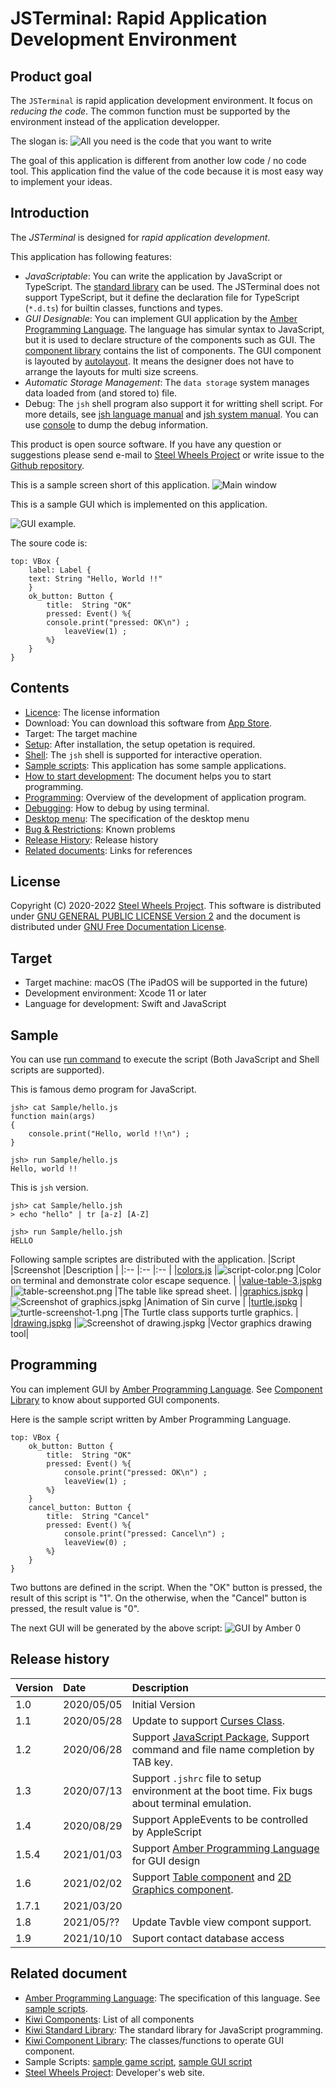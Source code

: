 # JSTerminal: Rapid Application Development Environment

## Product goal 
The `JSTerminal` is rapid application development environment. It focus on *reducing the code*. The common function must be supported by the environment instead of the application developper.

The slogan is:
![All you need is the code that you want to write](./Documents/Images/slogan-48pt.png)

The goal of this application is different from another low code / no code tool. This application find the value of the code because it is most easy way to implement your ideas.

## Introduction
The *JSTerminal* is designed for *rapid application development*. 

This application has following features:
* _JavaScriptable_: You can write the application by JavaScript or TypeScript. The [standard library](https://github.com/steelwheels/KiwiScript/blob/master/KiwiLibrary/Document/Library.md) can be used. The JSTerminal does not support TypeScript, but it define the declaration file for TypeScript (`*.d.ts`) for builtin classes, functions and types.
* _GUI Designable_:  You can implement GUI application by the [Amber Programming Language](https://github.com/steelwheels/Amber/blob/master/Document/amber-language.md). The language has simular syntax to JavaScript, but it is used to declare structure of the components such as GUI. The [component library](https://github.com/steelwheels/KiwiCompnents/blob/master/Document/Library.md) contains the list of components. The GUI component is layouted by [autolayout](https://developer.apple.com/library/archive/documentation/UserExperience/Conceptual/AutolayoutPG/index.html). It means the designer does not have to arrange the layouts for multi size screens.
* _Automatic Storage Management_: The `data storage` system manages data loaded from (and stored to) file.
* Debug: The `jsh` shell program also support it for writting shell script. For more details, see [jsh language manual](https://github.com/steelwheels/JSTools/blob/master/Document/jsh-lang.md) and [jsh system manual](https://github.com/steelwheels/JSTools/blob/master/Document/jsh-sys.md). You can use [console](https://github.com/steelwheels/KiwiScript/blob/master/KiwiLibrary/Document/Class/Console.md) to dump the debug information. 

This product is open source software.
If you have any question or suggestions please send e-mail to [Steel Wheels Project](mailto:steel.wheels.project@gmail.com) or write issue to the [Github repository](https://github.com/steelwheels/JSTerminal).

This is a sample screen short of this application.
![Main window](./Documents/Images/main-screenshot.png)

This is a sample GUI which is implemented on this application.

![GUI example](./Documents/Images/hello-world.png).

The soure code is:
````
top: VBox {
    label: Label {
	text: String "Hello, World !!"
    }
    ok_button: Button {
        title:  String "OK"
        pressed: Event() %{
		console.print("pressed: OK\n") ;
	    	leaveView(1) ;
        %}
    }
}
````

## Contents
* [Licence](#License): The license information
* Download: You can download this software from [App Store](https://apps.apple.com/jp/app/jsterminal/id1511276015?mt=12). 
* Target: The target machine
* [Setup](./Documents/Setup.md): After installation, the setup opetation is required.
* [Shell](./Documents/Shell.md): The `jsh` shell is supported for interactive operation.
* [Sample scripts](#Sample): This application has some sample applications.
* [How to start development](./Documents/HowToStart.md): The document helps you to start programming.
* [Programming](#Programming): Overview of the development  of application program.
* [Debugging](./Documents/Debug.md): How to debug by using terminal.
* [Desktop menu](https://github.com/steelwheels/JSTerminal/blob/master/Documents/DesktopMenu.md): The specification of the desktop menu
* [Bug & Restrictions](https://github.com/steelwheels/JSTerminal/blob/master/Documents/Restrictions.md): Known problems
* [Release History](#Release): Release history
* [Related documents](#Related): Links for references

## License
Copyright (C) 2020-2022 [Steel Wheels Project](https://github.com/steelwheels).
This software is distributed under [GNU GENERAL PUBLIC LICENSE Version 2](https://www.gnu.org/licenses/old-licenses/gpl-2.0.html) and the document is distributed under [GNU Free Documentation License](https://www.gnu.org/licenses/fdl-1.3.en.html).

## Target
* Target machine: macOS (The iPadOS will be supported in the future)
* Development environment: Xcode 11 or later
* Language for development: Swift and JavaScript

## Sample
You can use [run command](https://github.com/steelwheels/JSTools/blob/master/Document/builtins/run-man.md) to execute the script (Both JavaScript and Shell scripts are supported).

This is famous demo program for JavaScript.
````
jsh> cat Sample/hello.js
function main(args)
{
	console.print("Hello, world !!\n") ;
}

jsh> run Sample/hello.js
Hello, world !!
````

This is `jsh` version.
````
jsh> cat Sample/hello.jsh
> echo "hello" | tr [a-z] [A-Z]

jsh> run Sample/hello.jsh
HELLO
````

Following sample scriptes are distributed with the application.
|Script |Screenshot     |Description    |
|:--    |:--            |:--            |
|[colors.js](https://github.com/steelwheels/JSTerminal/blob/master/Resource/Sample/colors.js) |![script-color.png](./Documents/Images/script-colors.png) |Color on terminal and demonstrate color escape sequence. |
|[value-table-3.jspkg](https://github.com/steelwheels/JSTerminal/tree/master/Resource/Sample/value-table-3.jspkg) |![table-screenshot.png](./Documents/Images/table-screenshot.png) |The table like spread sheet. |
|[graphics.jspkg](https://github.com/steelwheels/JSTerminal/tree/master/Resource/Sample/graphics.jspkg) |![Screenshot of graphics.jspkg](./Documents/Images/graphics-2d-screenshot-1.png) |Animation of Sin curve | 
|[turtle.jspkg](https://github.com/steelwheels/JSTerminal/tree/master/Resource/Sample/turtle.jspkg) | ![turtle-screenshot-1.png](./Documents/Images/turtle-screenshot-1.png) |The Turtle class supports turtle graphics. | 
|[drawing.jspkg](https://github.com/steelwheels/JSTerminal/tree/master/Resource/Sample/drawing.jspkg) |![Screenshot of drawing.jspkg](./Documents/Images/drawing-1.png) |Vector graphics drawing tool|

## Programming
You can implement GUI by [Amber Programming Language](https://github.com/steelwheels/Amber/blob/master/Document/amber-language.md).
See [Component Library](https://github.com/steelwheels/KiwiCompnents/blob/master/Document/Library.md) to know about supported GUI components.

Here is the sample script written by Amber Programming Language.
````
top: VBox {
    ok_button: Button {
        title:  String "OK"
        pressed: Event() %{
            console.print("pressed: OK\n") ;
            leaveView(1) ;
        %}
    }
    cancel_button: Button {
        title:  String "Cancel"
        pressed: Event() %{
            console.print("pressed: Cancel\n") ;
            leaveView(0) ;
        %}
    }
}
````
Two buttons are defined in the script. When the "OK" button is pressed, the result of this script is "1". On the otherwise, when the "Cancel" button is pressed, the result value is "0".

The next GUI will be generated by the above script:
![GUI by Amber 0](./Documents/Images/amber-sample-0.png)

## Release history
|Version        |Date		|Description            |
|:--            |:--		|:--                    |
|1.0   	|2020/05/05	|Initial Version        |
|1.1	|2020/05/28	|Update to support [Curses Class](https://github.com/steelwheels/KiwiScript/blob/master/KiwiLibrary/Document/Class/Curses.md). |
|1.2	|2020/06/28	|Support [JavaScript Package](https://github.com/steelwheels/JSTools/blob/master/Document/jspkg.md), Support command and file name completion by TAB key. |
|1.3	|2020/07/13 |Support `.jshrc` file to setup environment at the boot time. Fix bugs about terminal emulation. |
|1.4	|2020/08/29 |Support AppleEvents to be controlled by AppleScript |
|1.5.4	|2021/01/03 |Support [Amber Programming Language](https://github.com/steelwheels/Amber/blob/master/Document/amber-language.md) for GUI design |
|1.6   |2021/02/02 |Support [Table component](https://github.com/steelwheels/KiwiCompnents/blob/master/Document/Components/Table.md) and [2D Graphics component](https://github.com/steelwheels/KiwiCompnents/blob/master/Document/Components/Graphics2D.md). |
|1.7.1 |2021/03/20  |
|1.8   |2021/05/??  |Update Tavble view compont support. |
|1.9   |2021/10/10  |Suport contact database access |

## Related document
* [Amber Programming Language](https://github.com/steelwheels/Amber/blob/master/Document/amber-language.md): The specification of this language. See [sample scripts](./Documents/AmberProgramming.md).
* [Kiwi Components](https://github.com/steelwheels/KiwiCompnents/blob/master/Document/Library.md): List of all components
* [Kiwi Standard Library](https://github.com/steelwheels/KiwiScript/blob/master/KiwiLibrary/Document/Library.md): The standard library for JavaScript programming.
* [Kiwi Component Library](https://github.com/steelwheels/KiwiCompnents/blob/master/Document/Library.md): The classes/functions to operate GUI component.
* Sample Scripts: [sample game script](./Documents/Games/Games.md), [sample GUI script](Sample/GUIs.md)
* [Steel Wheels Project](http://steelwheels.github.io): Developer's web site.
